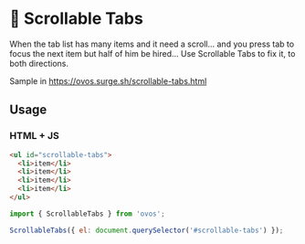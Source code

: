 # 🥚 Scrollable Tabs

When the tab list has many items and it need a scroll... and you press tab to focus the next item but half of him be hired... Use Scrollable Tabs to fix it, to both directions.

Sample in https://ovos.surge.sh/scrollable-tabs.html

## Usage

### HTML + JS

```html
<ul id="scrollable-tabs">
  <li>item</li>
  <li>item</li>
  <li>item</li>
  <li>item</li>
</ul>
```

```js
import { ScrollableTabs } from 'ovos';

ScrollableTabs({ el: document.querySelector('#scrollable-tabs') });
```
